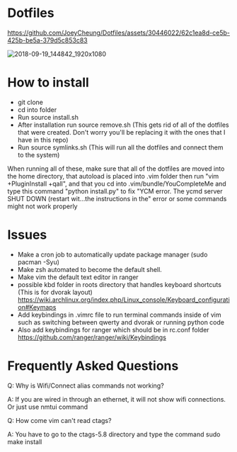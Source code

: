 # Dotfiles




https://github.com/JoeyCheung/Dotfiles/assets/30446022/62c1ea8d-ce5b-425b-be5a-379d5c853c83


![2018-09-19_144842_1920x1080](https://user-images.githubusercontent.com/30446022/45889706-1ed44180-bd8f-11e8-9a9e-07ef7399dd8b.png)

# How to install

- git clone 
- cd into folder
- Run source install.sh
- After installation run source remove.sh (This gets rid of all of the dotfiles that were created. Don't worry you'll be replacing it with the ones that I have in this repo)
- Run source symlinks.sh (This will run all the dotfiles and connect them to the system)

When running all of these, make sure that all of the dotfiles are moved into the home directory, that autoload is placed into .vim folder then run "vim +PluginInstall +qall", and that you cd into .vim/bundle/YouCompleteMe and type this command "python install.py" to fix "YCM error. The ycmd server SHUT DOWN (restart wit…the instructions in the" error or some commands might not work properly

# Issues
- Make a cron job to automatically update package manager (sudo pacman -Syu)
- Make zsh automated to become the default shell.
- Make vim the default text editor in ranger
- possible kbd folder in roots directory that handles keyboard shortcuts (This is for dvorak layout) https://wiki.archlinux.org/index.php/Linux_console/Keyboard_configuration#Keymaps
- Add keybindings in .vimrc file to run terminal commands inside of vim such as switching between qwerty and dvorak or running python code
- Also add keybindings for ranger which should be in rc.conf folder https://github.com/ranger/ranger/wiki/Keybindings

# Frequently Asked Questions

Q: Why is Wifi/Connect alias commands not working? 

A: If you are wired in through an ethernet, it will not show wifi connections. Or just use nmtui command

Q: How come vim can't read ctags?

A: You have to go to the ctags-5.8 directory and type the command sudo make install
